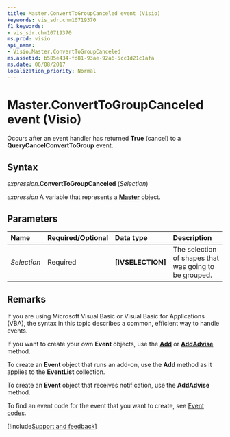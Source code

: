 ```yaml
---
title: Master.ConvertToGroupCanceled event (Visio)
keywords: vis_sdr.chm10719370
f1_keywords:
- vis_sdr.chm10719370
ms.prod: visio
api_name:
- Visio.Master.ConvertToGroupCanceled
ms.assetid: b585e434-fd81-93ae-92a6-5cc1d21c1afa
ms.date: 06/08/2017
localization_priority: Normal
---
```



# Master.ConvertToGroupCanceled event (Visio)

Occurs after an event handler has returned  **True** (cancel) to a **QueryCancelConvertToGroup** event.


## Syntax

_expression_.**ConvertToGroupCanceled** (_Selection_)

_expression_ A variable that represents a **[Master](Visio.Master.md)** object.


## Parameters



|Name|Required/Optional|Data type|Description|
|:-----|:-----|:-----|:-----|
| _Selection_|Required| **[IVSELECTION]**|The selection of shapes that was going to be grouped.|

## Remarks

If you are using Microsoft Visual Basic or Visual Basic for Applications (VBA), the syntax in this topic describes a common, efficient way to handle events.

If you want to create your own **Event** objects, use the **[Add](visio.eventlist.add.md)** or **[AddAdvise](visio.eventlist.addadvise.md)** method. 

To create an **Event** object that runs an add-on, use the **Add** method as it applies to the **EventList** collection. 

To create an **Event** object that receives notification, use the **AddAdvise** method. 

To find an event code for the event that you want to create, see [Event codes](../visio/Concepts/event-codesvisio.md).

[!include[Support and feedback](~/includes/feedback-boilerplate.md)]